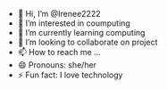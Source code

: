 - 👋 Hi, I’m @Irenee2222
- 👀 I’m interested in coumputing
- 🌱 I’m currently learning computing
- 💞️ I’m looking to collaborate on project
- 📫 How to reach me ...
- 😄 Pronouns: she/her
- ⚡ Fun fact: I love technology

<!---
Irenee2222/Irenee2222 is a ✨ special ✨ repository because its `README.md` (this file) appears on your GitHub profile.
You can click the Preview link to take a look at your changes.
--->
